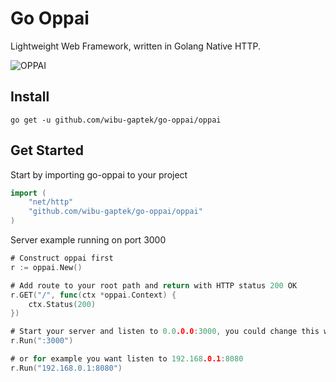 # Go Oppai

Lightweight Web Framework, written in Golang Native HTTP.

![OPPAI](https://steamuserimages-a.akamaihd.net/ugc/847091252323981832/2D70011394A10CE3D03D1347E1C298FA8F12FBFA/?imw=5000&imh=5000&ima=fit&impolicy=Letterbox&imcolor=#000000&letterbox=false)

## Install

```go get -u github.com/wibu-gaptek/go-oppai/oppai```

## Get Started

Start by importing go-oppai to your project
```go
import (
	"net/http"
	"github.com/wibu-gaptek/go-oppai/oppai"
)
```

Server example running on port 3000
```go
# Construct oppai first
r := oppai.New()

# Add route to your root path and return with HTTP status 200 OK
r.GET("/", func(ctx *oppai.Context) {
	ctx.Status(200)
})

# Start your server and listen to 0.0.0.0:3000, you could change this with your desired address
r.Run(":3000")

# or for example you want listen to 192.168.0.1:8080
r.Run("192.168.0.1:8080")
```
